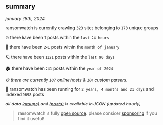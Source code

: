 
## summary
_january 28th, 2024_

ransomwatch is currently crawling `323` sites belonging to `173` unique groups

⏲ there have been `7` posts within the `last 24 hours`

🦈 there have been `241` posts within the `month of january`

🪐 there have been `1121` posts within the `last 90 days`

🏚 there have been `241` posts within the `year of 2024`

_⚙️ there are currently `107` online hosts & `104` custom parsers._

🦕 ransomwatch has been running for `2 years, 4 months and 21 days` and indexed `9698` posts

_all data  [(groups)](http://ransomwhat.telemetry.ltd/groups) and [(posts)](http://ransomwhat.telemetry.ltd/posts) is available in JSON (updated hourly)_

> ransomwatch is fully [open source](https://github.com/joshhighet/ransomwatch#ransomwatch--). please consider [sponsoring](https://github.com/sponsors/joshhighet) if you find it useful!
